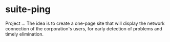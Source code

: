 # suite-ping
 Project ... The idea is to create a one-page site that will display the network connection of the corporation's users, for early detection of problems and timely elimination.
